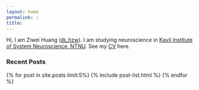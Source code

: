 ```yaml
---
layout: home
permalink: /
title: 
---
```


Hi, I am Ziwei Huang ([@_hzw](http://twitter.com/_hzw)). I am  studying neuroscience in [Kavli Institute of System Neuroscience, NTNU](http://www.ntnu.edu/kavli/employees/roudi). See my [CV](http://huangziwei.com/cv/) here.

### Recent Posts

<div class="tiles">

{% for post in site.posts limit:5%}
	{% include post-list.html %}
{% endfor %}
</div><!-- /.tiles -->